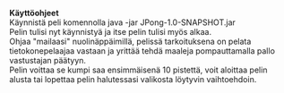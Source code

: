 **Käyttöohjeet**<br>
Käynnistä peli komennolla java -jar JPong-1.0-SNAPSHOT.jar<br>
Pelin tulisi nyt käynnistyä ja itse pelin tulisi myös alkaa.<br>
Ohjaa "mailaasi" nuolinäppäimillä, pelissä tarkoituksena on pelata tietokonepelaajaa vastaan ja yrittää tehdä maaleja pompauttamalla pallo vastustajan päätyyn.<br>
Pelin voittaa se kumpi saa ensimmäisenä 10 pistettä, voit aloittaa pelin alusta tai lopettaa pelin halutessasi valikosta löytyvin vaihtoehdoin.


